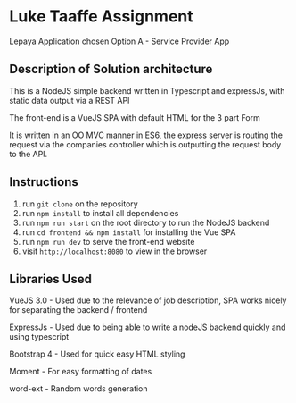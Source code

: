 # Luke Taaffe Assignment

Lepaya Application chosen Option A - Service Provider App

## Description of Solution architecture

This is a NodeJS simple backend written in Typescript and expressJs, with static data output via a REST API

The front-end is a VueJS SPA with default HTML for the 3 part Form

It is written in an OO MVC manner in ES6, the express server is routing the request via the companies controller which is outputting the request body to the API. 

## Instructions

1. run `git clone` on the repository
2. run `npm install` to install all dependencies
4. run `npm run start` on the root directory to run the NodeJS backend
5. run `cd frontend && npm install` for installing the Vue SPA
5. run `npm run dev` to serve the front-end website
6. visit `http://localhost:8080` to view in the browser
  
## Libraries Used

VueJS 3.0 - Used due to the relevance of job description, SPA works nicely for separating the backend / frontend

ExpressJs - Used due to being able to write a nodeJS backend quickly and using typescript

Bootstrap 4 - Used for quick easy HTML styling

Moment - For easy formatting of dates

word-ext - Random words generation

